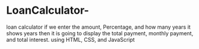 # LoanCalculator-
 loan calculator if we enter the amount, Percentage, and how many years it shows years then it is going to display the total payment, monthly payment, and total interest.
using HTML, CSS, and JavaScript
